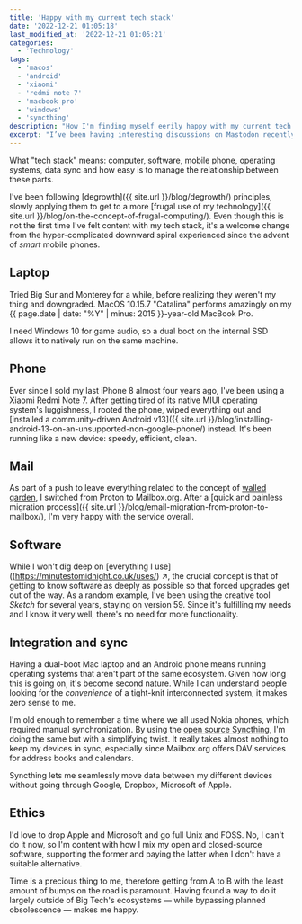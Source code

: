 ```yaml
---
title: 'Happy with my current tech stack'
date: '2022-12-21 01:05:18'
last_modified_at: '2022-12-21 01:05:21'
categories: 
  - 'Technology'
tags:
  - 'macos'
  - 'android'
  - 'xiaomi'
  - 'redmi note 7'
  - 'macbook pro'
  - 'windows'
  - 'syncthing'
description: "How I'm finding myself eerily happy with my current tech stack, while being outside digital ecosystems"
excerpt: "I’ve been having interesting discussions on Mastodon recently about whether a tech stack is satisfactory or if better solutions lie ahead."
---
```

What "tech stack" means: computer, software, mobile phone, operating systems, data sync and how easy is to manage the relationship between these parts.

I've been following [degrowth]({{ site.url }}/blog/degrowth/) principles, slowly applying them to get to a more [frugal use of my technology]({{ site.url }}/blog/on-the-concept-of-frugal-computing/). Even though this is not the first time I've felt content with my tech stack, it's a welcome change from the hyper-complicated downward spiral experienced since the advent of _smart_ mobile phones.

## Laptop

Tried Big Sur and Monterey for a while, before realizing they weren't my thing and downgraded. MacOS 10.15.7 "Catalina" performs amazingly on my {{ page.date | date: "%Y" | minus: 2015 }}-year-old MacBook Pro.

I need Windows 10 for game audio, so a dual boot on the internal SSD allows it to natively run on the same machine.

## Phone

Ever since I sold my last iPhone 8 almost four years ago, I've been using a Xiaomi Redmi Note 7. After getting tired of its native MIUI operating system's luggishness, I rooted the phone, wiped everything out and [installed a community-driven Android v13]({{ site.url }}/blog/installing-android-13-on-an-unsupported-non-google-phone/) instead. It's been running like a new device: speedy, efficient, clean.

## Mail

As part of a push to leave everything related to the concept of [walled garden](https://en.wikipedia.org/wiki/Closed_platform), I switched from Proton to Mailbox.org. After a [quick and painless migration process]({{ site.url }}/blog/email-migration-from-proton-to-mailbox/), I'm very happy with the service overall.

## Software

While I won't dig deep on [everything I use]((https://minutestomidnight.co.uk/uses/) ↗, the crucial concept is that of getting to know software as deeply as possible so that forced upgrades get out of the way. As a random example, I've been using the creative tool _Sketch_ for several years, staying on version 59. Since it's fulfilling my needs and I know it very well, there's no need for more functionality.

## Integration and sync

Having a dual-boot Mac laptop and an Android phone means running operating systems that aren't part of the same ecosystem. Given how long this is going on, it's become second nature. While I can understand people looking for the _convenience_ of a tight-knit interconnected system, it makes zero sense to me.

I'm old enough to remember a time where we all used Nokia phones, which required manual synchronization. By using the [open source Syncthing](https://syncthing.net/), I'm doing the same but with a simplifying twist. It really takes almost nothing to keep my devices in sync, especially since Mailbox.org offers DAV services for address books and calendars.

Syncthing lets me seamlessly move data between my different devices without going through Google, Dropbox, Microsoft of Apple.

## Ethics

I'd love to drop Apple and Microsoft and go full Unix and FOSS. No, I can't do it now, so I'm content with how I mix my open and closed-source software, supporting the former and paying the latter when I don't have a suitable alternative.

Time is a precious thing to me, therefore getting from A to B with the least amount of bumps on the road is paramount. Having found a way to do it largely outside of Big Tech's ecosystems — while bypassing planned obsolescence — makes me happy.